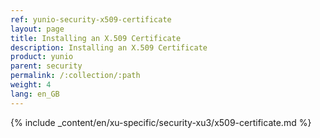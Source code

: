 ```yaml
---
ref: yunio-security-x509-certificate
layout: page
title: Installing an X.509 Certificate
description: Installing an X.509 Certificate
product: yunio
parent: security
permalink: /:collection/:path
weight: 4
lang: en_GB
---
```


{% include _content/en/xu-specific/security-xu3/x509-certificate.md %}




 
